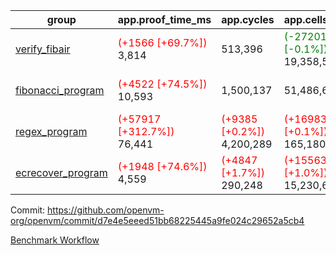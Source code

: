 | group | app.proof_time_ms | app.cycles | app.cells_used | leaf.proof_time_ms | leaf.cycles | leaf.cells_used |
| -- | -- | -- | -- | -- | -- | -- |
| [verify_fibair](https://github.com/openvm-org/openvm/blob/benchmark-results/benchmarks-dispatch/refs/heads/feat/opt-fri-reduce/verify_fibair-d7e4e5eeed51bb68225445a9fe024c29652a5cb4.md) |<span style='color: red'>(+1566 [+69.7%])</span> 3,814 |  513,396 | <span style='color: green'>(-27201 [-0.1%])</span> 19,358,552 |- | - | - |
| [fibonacci_program](https://github.com/openvm-org/openvm/blob/benchmark-results/benchmarks-dispatch/refs/heads/feat/opt-fri-reduce/fibonacci-d7e4e5eeed51bb68225445a9fe024c29652a5cb4.md) |<span style='color: red'>(+4522 [+74.5%])</span> 10,593 |  1,500,137 |  51,486,676 |<span style='color: red'>(+5571 [+69.1%])</span> 13,631 | <span style='color: red'>(+5237 [+0.3%])</span> 1,838,936 | <span style='color: green'>(-5098379 [-6.8%])</span> 70,388,838 |
| [regex_program](https://github.com/openvm-org/openvm/blob/benchmark-results/benchmarks-dispatch/refs/heads/feat/opt-fri-reduce/regex-d7e4e5eeed51bb68225445a9fe024c29652a5cb4.md) |<span style='color: red'>(+57917 [+312.7%])</span> 76,441 | <span style='color: red'>(+9385 [+0.2%])</span> 4,200,289 | <span style='color: red'>(+169837 [+0.1%])</span> 165,180,746 |<span style='color: red'>(+7762 [+40.5%])</span> 26,918 | <span style='color: red'>(+5898 [+0.2%])</span> 3,034,731 | <span style='color: green'>(-21505873 [-13.2%])</span> 141,780,868 |
| [ecrecover_program](https://github.com/openvm-org/openvm/blob/benchmark-results/benchmarks-dispatch/refs/heads/feat/opt-fri-reduce/ecrecover-d7e4e5eeed51bb68225445a9fe024c29652a5cb4.md) |<span style='color: red'>(+1948 [+74.6%])</span> 4,559 | <span style='color: red'>(+4847 [+1.7%])</span> 290,248 | <span style='color: red'>(+155632 [+1.0%])</span> 15,230,665 |<span style='color: red'>(+13376 [+59.7%])</span> 35,781 | <span style='color: red'>(+59634 [+1.4%])</span> 4,226,307 | <span style='color: green'>(-35972341 [-14.9%])</span> 205,437,488 |


Commit: https://github.com/openvm-org/openvm/commit/d7e4e5eeed51bb68225445a9fe024c29652a5cb4

[Benchmark Workflow](https://github.com/openvm-org/openvm/actions/runs/12924357985)
